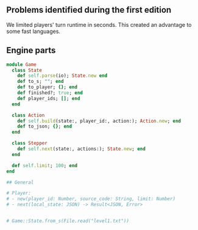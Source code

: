 ## Problems identified during the first edition

We limited players' turn runtime in seconds. This created an advantage to some
fast languages.


## Engine parts

```ruby
module Game
  class State
    def self.parse(io); State.new end
    def to_s; ""; end
    def to_player; {}; end
    def finished?; true; end
    def player_ids; []; end
  end

  class Action
    def self.build(state:, player_id:, action:); Action.new; end
    def to_json; {}; end
  end

  class Stepper
    def self.next(state:, actions:); State.new; end
  end

  def self.limit; 100; end
end

## General

# Player:
# - new(player_id: Number, source_code: String, limit: Number)
# - next(local_state: JSON) -> Result<JSON, Error>


# Game::State.from_s(File.read("level1.txt"))
```

